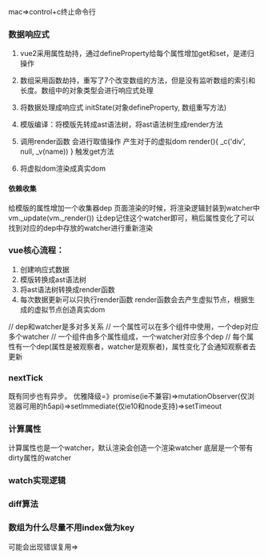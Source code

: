mac=>control+c终止命令行

### 数据响应式
1) vue2采用属性劫持，通过defineProperty给每个属性增加get和set，是递归操作
2) 数组采用函数劫持，重写了7个改变数组的方法，但是没有监听数组的索引和长度。数组中的对象类型会进行响应式处理


1) 将数据处理成响应式 initState(对象defineProperty, 数组重写方法)
2) 模版编译：将模版先转成ast语法树，将ast语法树生成render方法
3) 调用render函数 会进行取值操作 产生对于的虚拟dom render(){ _c('div', null, _v(name)) } 触发get方法
4) 将虚拟dom渲染成真实dom

#### 依赖收集
给模版的属性增加一个收集器dep
页面渲染的时候，将渲染逻辑封装到watcher中 vm._update(vm._render())
让dep记住这个watcher即可，稍后属性变化了可以找到对应的dep中存放的watcher进行重新渲染

### vue核心流程：
1) 创建响应式数据
2) 模版转换成ast语法树
3) 将ast语法树转换成render函数
4) 每次数据更新可以只执行render函数
render函数会去产生虚拟节点，根据生成的虚拟节点创造真实dom

// dep和watcher是多对多关系
// 一个属性可以在多个组件中使用，一个dep对应多个watcher
// 一个组件由多个属性组成，一个watcher对应多个dep
// 每个属性有一个dep(属性是被观察者，watcher是观察者)，属性变化了会通知观察者去更新

### nextTick
既有同步也有异步。
优雅降级=》promise(ie不兼容)=>mutationObserver(仅浏览器可用的h5api)=>setImmediate(仅ie10和node支持)=>setTimeout

### 计算属性
计算属性也是一个watcher，默认渲染会创造一个渲染watcher
底层是一个带有dirty属性的watcher

### watch实现逻辑

### diff算法

### 数组为什么尽量不用index做为key
可能会出现错误复用=>
